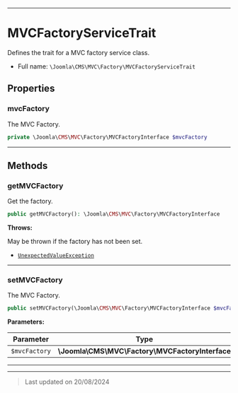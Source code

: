***

# MVCFactoryServiceTrait

Defines the trait for a MVC factory service class.



* Full name: `\Joomla\CMS\MVC\Factory\MVCFactoryServiceTrait`



## Properties


### mvcFactory

The MVC Factory.

```php
private \Joomla\CMS\MVC\Factory\MVCFactoryInterface $mvcFactory
```






***

## Methods


### getMVCFactory

Get the factory.

```php
public getMVCFactory(): \Joomla\CMS\MVC\Factory\MVCFactoryInterface
```











**Throws:**
<p>May be thrown if the factory has not been set.</p>

- [`UnexpectedValueException`](../../../../UnexpectedValueException.md)



***

### setMVCFactory

The MVC Factory.

```php
public setMVCFactory(\Joomla\CMS\MVC\Factory\MVCFactoryInterface $mvcFactory): void
```








**Parameters:**

| Parameter | Type | Description |
|-----------|------|-------------|
| `$mvcFactory` | **\Joomla\CMS\MVC\Factory\MVCFactoryInterface** | The factory |





***

***
> Last updated on 20/08/2024

